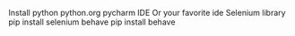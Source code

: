 Install python
python.org
pycharm IDE
Or your favorite ide
Selenium library
pip install selenium
behave
pip install behave

[comment]: <> (mPharma QA Take Home Assignment Solution)

